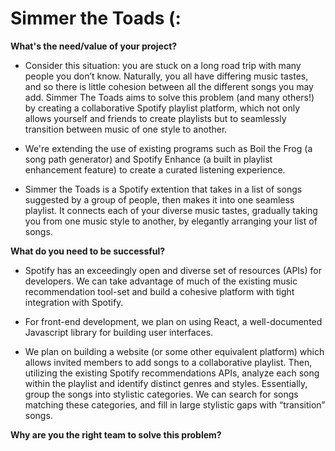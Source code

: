 # Simmer the Toads (:

**What's the need/value of your project?**
- Consider this situation: you are stuck on a long road trip with many people you don’t know. Naturally, you all have differing music tastes, and so there is little cohesion between all the different songs you may add. Simmer The Toads aims to solve this problem (and many others!) by creating a collaborative Spotify playlist platform, which not only allows yourself and friends to create playlists but to seamlessly transition between music of one style to another.

- We're extending the use of existing programs such as Boil the Frog (a song path generator) and Spotify Enhance (a built in playlist enhancement feature) to create a curated listening experience. 

- Simmer the Toads is a Spotify extention that takes in a list of songs suggested by a group of people, then makes it into one seamless playlist. It connects each of your diverse music tastes, gradually taking you from one music style to another, by elegantly arranging your list of songs.

**What do you need to be successful?**
- Spotify has an exceedingly open and diverse set of resources (APIs) for developers. We can take advantage of much of the existing music recommendation tool-set and build a cohesive platform with tight integration with Spotify.

- For front-end development, we plan on using React, a well-documented Javascript library for building user interfaces.

- We plan on building a website (or some other equivalent platform) which allows invited members to add songs to a collaborative playlist. Then, utilizing the existing Spotify recommendations APIs, analyze each song within the playlist and identify distinct genres and styles. Essentially, group the songs into stylistic categories. We can search for songs matching these categories, and fill in large stylistic gaps with “transition” songs.

**Why are you the right team to solve this problem?**
